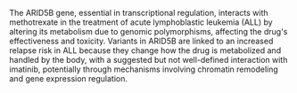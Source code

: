 The ARID5B gene, essential in transcriptional regulation, interacts with methotrexate in the treatment of acute lymphoblastic leukemia (ALL) by altering its metabolism due to genomic polymorphisms, affecting the drug's effectiveness and toxicity. Variants in ARID5B are linked to an increased relapse risk in ALL because they change how the drug is metabolized and handled by the body, with a suggested but not well-defined interaction with imatinib, potentially through mechanisms involving chromatin remodeling and gene expression regulation.